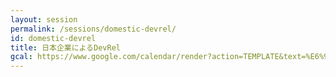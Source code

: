 ```yaml
---
layout: session
permalink: /sessions/domestic-devrel/
id: domestic-devrel
title: 日本企業によるDevRel
gcal: https://www.google.com/calendar/render?action=TEMPLATE&text=%E6%97%A5%E6%9C%AC%E4%BC%81%E6%A5%AD%E3%81%AB%E3%82%88%E3%82%8BDevRel%20at%20DevRel/Japan%20CONFERENCE%202021&dates=20211113T154500/20211113T164500&location=https://devrel.dev/japan-2021/view/&trp=true&details=%E3%83%88%E3%83%A9%E3%83%83%E3%82%AFC%20/%2015:45%E3%80%9C16:45%0A%0A%F0%9F%8C%9F%20%E3%82%A4%E3%83%99%E3%83%B3%E3%83%88%E5%8F%82%E5%8A%A0%E7%94%A8URL%0Ahttps://devrel.dev/japan-2021/view/%0A%0A%F0%9F%8C%9F%20%E3%82%BB%E3%83%83%E3%82%B7%E3%83%A7%E3%83%B3%E8%A9%B3%E7%B4%B0%0Ahttps://devrel.dev/japan-2021/sessions/domestic-devrel/%0A%0A%F0%9F%8C%9F%20Ask%20the%20Speakers%0Ahttps://devreljp.ovice.in/%0A%0A%F0%9F%8C%9F%20%E3%83%8F%E3%83%83%E3%82%B7%E3%83%A5%E3%82%BF%E3%82%B0%0A%23DevReljpC%0A%0A%F0%9F%8C%9F%20%E8%B3%AA%E5%95%8F%E6%8A%95%E7%A8%BF%EF%BC%88Sli.do%EF%BC%89%0Ahttps://app.sli.do/event/udiacusj%0A%20%20%0A%F0%9F%8E%A4%20%E3%83%A2%E3%83%87%E3%83%AC%E3%83%BC%E3%82%BF%E3%83%BC%EF%BC%9A%E4%B8%AD%E6%B4%A5%E5%B7%9D%E7%AF%A4%E5%8F%B8@%E6%A0%AA%E5%BC%8F%E4%BC%9A%E7%A4%BEMOONGIFT%0A%F0%9F%97%A3%20%E3%83%91%E3%83%8D%E3%83%AA%E3%82%B9%E3%83%88%EF%BC%9A%0A-%20%E9%B6%B4%E7%94%B0%20%E5%95%93@%E6%A5%BD%E5%A4%A9%E3%82%B0%E3%83%AB%E3%83%BC%E3%83%97%E6%A0%AA%E5%BC%8F%E4%BC%9A%E7%A4%BE%0A-%20%E6%B0%B8%E4%BA%95%E8%A3%95%E4%BA%8C@freee%E6%A0%AA%E5%BC%8F%E4%BC%9A%E7%A4%BE%0A-%20%E6%B2%B3%E6%9C%AC%20%E8%B2%B4%E5%8F%B2@LINE%20%E6%A0%AA%E5%BC%8F%E4%BC%9A%E7%A4%BE%0A-%20%E6%9D%BE%E4%B8%8B%E4%BA%AB%E5%B9%B3%20(%E3%81%BE%E3%81%A4%E3%81%97%E3%81%9F%20%E3%81%93%E3%81%86%E3%81%B8%E3%81%84)@%E6%A0%AA%E5%BC%8F%E4%BC%9A%E7%A4%BE%E3%82%BD%E3%83%A9%E3%82%B3%E3%83%A0%0A&trp=undefined&trp=true&sprop=
---
```


